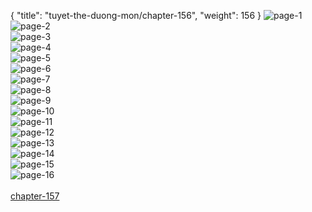 { "title": "tuyet-the-duong-mon/chapter-156", "weight": 156 }
<img src="tuyet-the-duong-mon_0156_01-49bea6275b1eba3570e8a9dec82d871e.webp" alt="page-1" origin="http://1.bp.blogspot.com/-tBro9tpsDoc/W0X_gULllOI/AAAAAAABLdk/CU58j5NFHdE6AerMnJpy08b_WBMrpRKiQCLcBGAs/s1600/1.jpg?imgmax=0"><br/>
<img src="tuyet-the-duong-mon_0156_02-3c434ebc707a35d9506ecae2a157b020.webp" alt="page-2" origin="http://1.bp.blogspot.com/-oL9NDki_-bQ/W0X_jH5NpvI/AAAAAAABLeE/6kH_36zP5pIICb6MXKtddVXS5-Wnh2TLQCLcBGAs/s1600/2.jpg?imgmax=0"><br/>
<img src="tuyet-the-duong-mon_0156_03-a5590ffb8775f2991b8dc4e1e2fd70a4.webp" alt="page-3" origin="http://1.bp.blogspot.com/-Z-CiRC4cUWo/W0X_jRPN-WI/AAAAAAABLeI/PhR61i_j1LUNEiw46AE0ra2J8udC1XCfQCLcBGAs/s1600/3.jpg?imgmax=0"><br/>
<img src="tuyet-the-duong-mon_0156_04-29469d09191edff8cdbe2bb7c7854300.webp" alt="page-4" origin="http://1.bp.blogspot.com/-SMleFxBy9wk/W0X_jkTSSqI/AAAAAAABLeM/T8wNJMfCxK8x8J4HMTVZiyzIXtjPNN4PQCLcBGAs/s1600/4.jpg?imgmax=0"><br/>
<img src="tuyet-the-duong-mon_0156_05-e7dfed1223334b5bb51b4bfea0c3e761.webp" alt="page-5" origin="http://1.bp.blogspot.com/-FAS6Sn5sygg/W0X_jzNr7YI/AAAAAAABLeQ/CN846BkIUjscTylYmOpjr3URlXGqE9crgCLcBGAs/s1600/5.jpg?imgmax=0"><br/>
<img src="tuyet-the-duong-mon_0156_06-528b349d75ae262ddbb8443f4d94ca01.webp" alt="page-6" origin="http://1.bp.blogspot.com/-3QMFtgSVY1A/W0X_kEHxLmI/AAAAAAABLeU/Fk3oKKFaJX4hGz2bLCzaUV273syEZJAVgCLcBGAs/s1600/6.jpg?imgmax=0"><br/>
<img src="tuyet-the-duong-mon_0156_07-d5d58fe0413c6993917bf2875be38f6d.webp" alt="page-7" origin="http://1.bp.blogspot.com/-jNzH3Z5hRD8/W0X_ka6oWnI/AAAAAAABLec/zO4Yxso7Zoov5la_QqzniCVa7T5D5pp4ACLcBGAs/s1600/7.jpg?imgmax=0"><br/>
<img src="tuyet-the-duong-mon_0156_08-3f36b6076e0a45ccd284a3e4de705b12.webp" alt="page-8" origin="http://1.bp.blogspot.com/-osW1fk2Ixxg/W0X_kSgp2fI/AAAAAAABLeY/XTjwl_tL6q41X9Wm10DNvLHFvUG2xLUxgCLcBGAs/s1600/8.jpg?imgmax=0"><br/>
<img src="tuyet-the-duong-mon_0156_09-88a1b23b29491a72a76489c08a3d5d4b.webp" alt="page-9" origin="http://1.bp.blogspot.com/-2GqfszKWBNY/W0X_k183EgI/AAAAAAABLeg/0dN1iub0-RY-5H4LmZYQOT4yRNYcqAnJgCLcBGAs/s1600/9.jpg?imgmax=0"><br/>
<img src="tuyet-the-duong-mon_0156_10-e16ed81ab6056038f4f3fea6bdcb61a7.webp" alt="page-10" origin="http://1.bp.blogspot.com/--ijBq0ecHr8/W0X_gdmnPyI/AAAAAAABLdg/lrR8AGOuJKYIy4X-0iONg-WNRHB6_-3JQCLcBGAs/s1600/10.jpg?imgmax=0"><br/>
<img src="tuyet-the-duong-mon_0156_11-c19aa485f916b479c7e05f66f850d40b.webp" alt="page-11" origin="http://1.bp.blogspot.com/-XJ6zFV8aYjQ/W0X_hqKWQlI/AAAAAAABLds/CrL_0bCfYNkcXCfDZaTlZRNZLRA5wxgBQCLcBGAs/s1600/11.jpg?imgmax=0"><br/>
<img src="tuyet-the-duong-mon_0156_12-4ff805c2e77668e599fc182dee4e412f.webp" alt="page-12" origin="http://1.bp.blogspot.com/-fwMc4_46dqw/W0X_hpUnTnI/AAAAAAABLdw/Dc1dG1AZkC0sWs55_YRLzUVBMwZBRqHyQCLcBGAs/s1600/12.jpg?imgmax=0"><br/>
<img src="tuyet-the-duong-mon_0156_13-86588e815808e5a28a2df528cacd00a9.webp" alt="page-13" origin="http://1.bp.blogspot.com/-3hh9ARs5WOo/W0X_iCWmZeI/AAAAAAABLd0/zdnGFfR5OlsD0wbbtFgF_xPyzsXPEyKPgCLcBGAs/s1600/13.jpg?imgmax=0"><br/>
<img src="tuyet-the-duong-mon_0156_14-5724d6d1d379424752471ecdc822623c.webp" alt="page-14" origin="http://1.bp.blogspot.com/-bmhT89EDBTE/W0X_iR4tsCI/AAAAAAABLd4/-G9RAvH0ThMMuy2XiRYLbAiMvR839336ACLcBGAs/s1600/14.jpg?imgmax=0"><br/>
<img src="tuyet-the-duong-mon_0156_15-47d9b2a999b67c0b96c12bffa5839a0d.webp" alt="page-15" origin="http://1.bp.blogspot.com/-IJLWKDpqoO4/W0X_iouSkkI/AAAAAAABLeA/Yw0LgYaLO2I3XQYmnqx7mBP7rKTbCO9DwCLcBGAs/s1600/15.jpg?imgmax=0"><br/>
<img src="tuyet-the-duong-mon_0156_16-5dd5c32a73e29f4c3452c63f4167d816.webp" alt="page-16" origin="http://1.bp.blogspot.com/-7FVcBbPxpY4/W0X_ioF5hfI/AAAAAAABLd8/69SaJfJr_yQfO8Wde3eAUHmDbqYKCxQIACLcBGAs/s1600/16.jpg?imgmax=0"><br/>
<br/><a class="nextchap" href="/tuyet-the-duong-mon/chapter-157">chapter-157</a>
